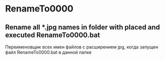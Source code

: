 # RenameTo0000
## Rename all *.jpg names in folder with placed and executed RenameTo0000.bat
Переименовщик всех имен файлов с расширением jpg, когда запущен файл RenameTo0000.bat в данной папке
